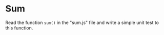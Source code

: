 # Sum

Read the function `sum()` in the "sum.js" file and write a simple unit test to this function.
